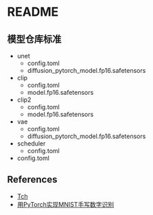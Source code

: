 # README

## 模型仓库标准

- unet
    - config.toml
    - diffusion_pytorch_model.fp16.safetensors
- clip
    - config.toml
    - model.fp16.safetensors
- clip2
    - config.toml
    - model.fp16.safetensors
- vae
    - config.toml
    - diffusion_pytorch_model.fp16.safetensors
- scheduler
    - config.toml
- config.toml

## References

- [Tch](https://github.com/LaurentMazare/tch-rs)
- [用PyTorch实现MNIST手写数字识别](https://zhuanlan.zhihu.com/p/137571225)
